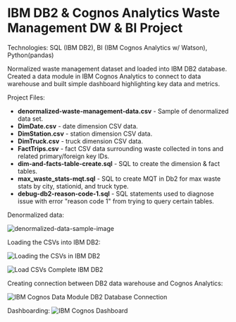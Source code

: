 # IBM DB2 & Cognos Analytics Waste Management DW & BI Project
Technologies: SQL (IBM DB2), BI (IBM Cognos Analytics w/ Watson), Python(pandas)

Normalized waste management dataset and loaded into IBM DB2 database. Created a data module in IBM Cognos Analytics to connect to data warehouse and built simple dashboard highlighting key data and metrics.

Project Files:
* __denormalized-waste-management-data.csv__ - Sample of denormalized data set.
* __DimDate.csv__ - date dimension CSV data.
* __DimStation.csv__ - station dimension CSV data.
* __DimTruck.csv__ - truck dimension CSV data.
* __FactTrips.csv__ - fact CSV data surrounding waste collected in tons and related primary/foreign key IDs.
* __dim-and-facts-table-create.sql__ - SQL to create the dimension & fact tables.
* __max_waste_stats-mqt.sql__ - SQL to create MQT in Db2 for max waste stats by city, stationid, and truck type.
* __debug-db2-reason-code-1.sql__ - SQL statements used to diagnose issue with error "reason code 1" from trying to query certain tables.


Denormalized data:

![denormalized-data-sample-image](https://user-images.githubusercontent.com/88465305/173160352-bf2e4c04-122c-4c51-9547-ee96b78afc32.PNG)


Loading the CSVs into IBM DB2:

![Loading the CSVs in IBM DB2](https://user-images.githubusercontent.com/88465305/173160155-f632bbcb-15c6-463f-a875-347ee27405bf.PNG)

![Load CSVs Complete IBM DB2](https://user-images.githubusercontent.com/88465305/173160164-73a08734-0843-424b-90e4-d4d69d1a8b1f.PNG)


Creating connection between DB2 data warehouse and Cognos Analytics:

![IBM Cognos Data Module DB2 Database Connection](https://user-images.githubusercontent.com/88465305/173160186-b34da529-bca8-400f-8c38-a6f4c4536a89.PNG)


Dashboarding:
![IBM Cognos Dashboard](https://user-images.githubusercontent.com/88465305/173160196-b4f59b8f-024b-426c-bc3f-fc3f89cb05e1.PNG)
